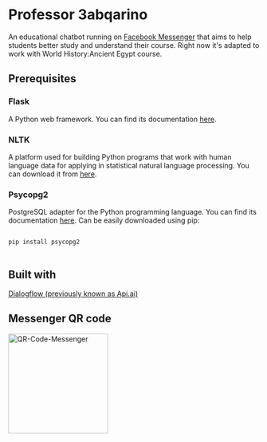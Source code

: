 # Professor 3abqarino
An educational chatbot running on <a href="http://m.me/Prof.3abq">Facebook Messenger</a> that aims to help students better study and understand their course. Right now it's adapted to work with World History:Ancient Egypt course.

## Prerequisites
### Flask
A Python web framework. You can find its documentation <a href="http://flask.pocoo.org/docs/0.12/">here</a>.

### NLTK
A platform used for building Python programs that work with human language data for applying in statistical natural language processing. You can download it from <a href="https://pypi.python.org/pypi/nltk">here</a>.

### Psycopg2
PostgreSQL adapter for the Python programming language. You can find its documentation <a href="http://initd.org/psycopg/docs/">here</a>.
Can be easily downloaded using pip:
<pre>
<code>
pip install psycopg2
</code>
</pre>



## Built with
<a href="https://api.ai">Dialogflow (previously known as Api.ai)</a>


## Messenger QR code
<img src="http://www.mediafire.com/convkey/0309/a3q99odjazxromuzg.jpg" alt="QR-Code-Messenger" width="200" height="200">

